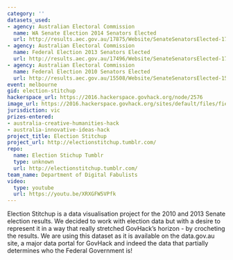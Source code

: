 ```yaml
---
category: ''
datasets_used:
- agency: Australian Electoral Commission
  name: WA Senate Election 2014 Senators Elected
  url: http://results.aec.gov.au/17875/Website/SenateSenatorsElected-17875-WA.htm
- agency: Australian Electoral Commission
  name: Federal Election 2013 Senators Elected
  url: http://results.aec.gov.au/17496/Website/SenateSenatorsElected-17496-NAT.htm
- agency: Australian Electoral Commission
  name: Federal Election 2010 Senators Elected
  url: http://results.aec.gov.au/15508/Website/SenateSenatorsElected-15508-NAT.htm
event: melbourne
gid: election-stitchup
hackerspace_url: https://2016.hackerspace.govhack.org/node/2576
image_url: https://2016.hackerspace.govhack.org/sites/default/files/field/image/tumblr_ob5qocyyU01vbmldso1_1280.jpg
jurisdiction: vic
prizes-entered:
- australia-creative-humanities-hack
- australia-innovative-ideas-hack
project_title: Election Stitchup
project_url: http://electionstitchup.tumblr.com/
repo:
  name: Election Stichup Tumblr
  type: unknown
  url: http://electionstitchup.tumblr.com/
team_name: Department of Digital Fabulists
video:
  type: youtube
  url: https://youtu.be/XRXGFW5VPfk
---
```


Election Stitchup is a data visualisation project for the 2010 and 2013 Senate election results. We decided to work with election data but with a desire to represent it in a way that really stretched GovHack’s horizon - by crocheting the results.
We are using this dataset as it is available on the data.gov.au site, a major data portal for GovHack and indeed the data that partially determines who the Federal Government is!